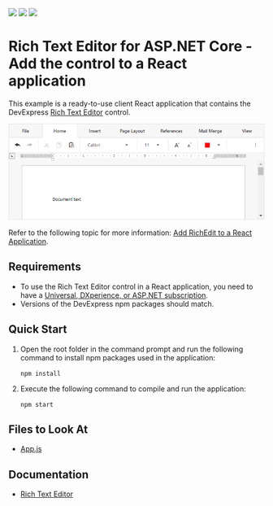 <!-- default badges list -->
![](https://img.shields.io/endpoint?url=https://codecentral.devexpress.com/api/v1/VersionRange/259656709/19.2.8%2B)
[![](https://img.shields.io/badge/Open_in_DevExpress_Support_Center-FF7200?style=flat-square&logo=DevExpress&logoColor=white)](https://supportcenter.devexpress.com/ticket/details/T884780)
[![](https://img.shields.io/badge/📖_How_to_use_DevExpress_Examples-e9f6fc?style=flat-square)](https://docs.devexpress.com/GeneralInformation/403183)
<!-- default badges end -->
# Rich Text Editor for ASP.NET Core - Add the control to a React application

This example is a ready-to-use client React application that contains the DevExpress [Rich Text Editor](https://docs.devexpress.com/AspNetCore/400373/office-inspired-controls/controls/rich-edit) control.

![Rich Text Editor](rich-in-react.png)

Refer to the following topic for more information: [Add RichEdit to a React Application](https://docs.devexpress.com/AspNetCore/401874/rich-edit/get-started/react-application).

## Requirements

* To use the Rich Text Editor control in a React application, you need to have a [Universal, DXperience, or ASP.NET subscription](https://www.devexpress.com/buy/net/).
* Versions of the DevExpress npm packages should match.

## Quick Start

1. Open the root folder in the command prompt and run the following command to install npm packages used in the application:

    ```
    npm install
    ```

2. Execute the following command to compile and run the application:

    ```
    npm start
    ```

## Files to Look At

* [App.js](./src/App.js)

## Documentation

- [Rich Text Editor](https://docs.devexpress.com/AspNetCore/400373/rich-edit)
